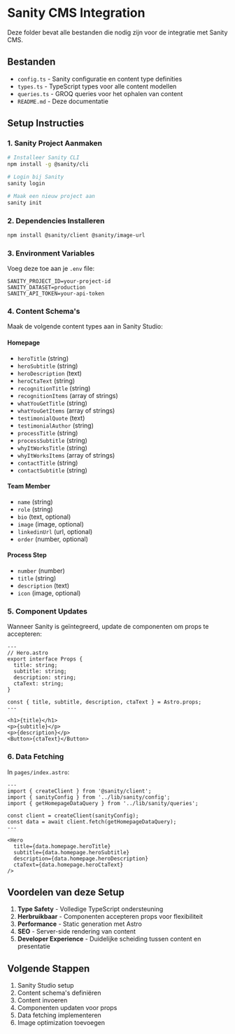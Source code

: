 # Sanity CMS Integration

Deze folder bevat alle bestanden die nodig zijn voor de integratie met Sanity CMS.

## Bestanden

- `config.ts` - Sanity configuratie en content type definities
- `types.ts` - TypeScript types voor alle content modellen
- `queries.ts` - GROQ queries voor het ophalen van content
- `README.md` - Deze documentatie

## Setup Instructies

### 1. Sanity Project Aanmaken

```bash
# Installeer Sanity CLI
npm install -g @sanity/cli

# Login bij Sanity
sanity login

# Maak een nieuw project aan
sanity init
```

### 2. Dependencies Installeren

```bash
npm install @sanity/client @sanity/image-url
```

### 3. Environment Variables

Voeg deze toe aan je `.env` file:

```env
SANITY_PROJECT_ID=your-project-id
SANITY_DATASET=production
SANITY_API_TOKEN=your-api-token
```

### 4. Content Schema's

Maak de volgende content types aan in Sanity Studio:

#### Homepage
- `heroTitle` (string)
- `heroSubtitle` (string)
- `heroDescription` (text)
- `heroCtaText` (string)
- `recognitionTitle` (string)
- `recognitionItems` (array of strings)
- `whatYouGetTitle` (string)
- `whatYouGetItems` (array of strings)
- `testimonialQuote` (text)
- `testimonialAuthor` (string)
- `processTitle` (string)
- `processSubtitle` (string)
- `whyItWorksTitle` (string)
- `whyItWorksItems` (array of strings)
- `contactTitle` (string)
- `contactSubtitle` (string)

#### Team Member
- `name` (string)
- `role` (string)
- `bio` (text, optional)
- `image` (image, optional)
- `linkedinUrl` (url, optional)
- `order` (number, optional)

#### Process Step
- `number` (number)
- `title` (string)
- `description` (text)
- `icon` (image, optional)

### 5. Component Updates

Wanneer Sanity is geïntegreerd, update de componenten om props te accepteren:

```astro
---
// Hero.astro
export interface Props {
  title: string;
  subtitle: string;
  description: string;
  ctaText: string;
}

const { title, subtitle, description, ctaText } = Astro.props;
---

<h1>{title}</h1>
<p>{subtitle}</p>
<p>{description}</p>
<Button>{ctaText}</Button>
```

### 6. Data Fetching

In `pages/index.astro`:

```astro
---
import { createClient } from '@sanity/client';
import { sanityConfig } from '../lib/sanity/config';
import { getHomepageDataQuery } from '../lib/sanity/queries';

const client = createClient(sanityConfig);
const data = await client.fetch(getHomepageDataQuery);
---

<Hero 
  title={data.homepage.heroTitle}
  subtitle={data.homepage.heroSubtitle}
  description={data.homepage.heroDescription}
  ctaText={data.homepage.heroCtaText}
/>
```

## Voordelen van deze Setup

1. **Type Safety** - Volledige TypeScript ondersteuning
2. **Herbruikbaar** - Componenten accepteren props voor flexibiliteit
3. **Performance** - Static generation met Astro
4. **SEO** - Server-side rendering van content
5. **Developer Experience** - Duidelijke scheiding tussen content en presentatie

## Volgende Stappen

1. Sanity Studio setup
2. Content schema's definiëren
3. Content invoeren
4. Componenten updaten voor props
5. Data fetching implementeren
6. Image optimization toevoegen
